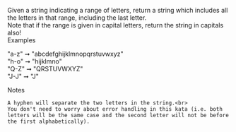 Given a string indicating a range of letters, return a string which includes all the letters in that range, including the last letter.<br>
Note that if the range is given in capital letters, return the string in capitals also!<br>
Examples<br>

"a-z" ➞ "abcdefghijklmnopqrstuvwxyz"<br>
"h-o" ➞ "hijklmno"<br>
"Q-Z" ➞ "QRSTUVWXYZ"<br>
"J-J" ➞ "J"<br>

Notes<br>

    A hyphen will separate the two letters in the string.<br>
    You don't need to worry about error handling in this kata (i.e. both letters will be the same case and the second letter will not be before the first alphabetically).
